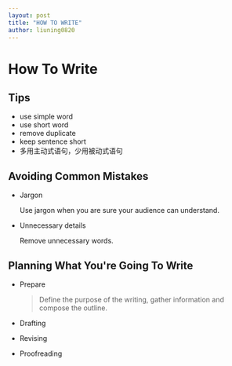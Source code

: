 ```yaml
---
layout: post
title: "HOW TO WRITE"
author: liuning0820
---
```


# How To Write

## Tips

- use simple word
- use short word
- remove duplicate
- keep sentence short
- 多用主动式语句，少用被动式语句

## Avoiding Common Mistakes

- Jargon

  Use jargon when you are sure your audience can understand.

- Unnecessary details

  Remove unnecessary words.

## Planning What You're Going To Write

- Prepare

  > Define the purpose of the writing, gather information and compose the outline.

- Drafting
- Revising
- Proofreading
